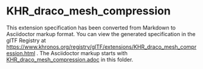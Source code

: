 <!--
Copyright 2022 The Khronos Group Inc.
SPDX-License-Identifier: LicenseRef-KhronosSpecCopyright
-->

# KHR_draco_mesh_compression

This extension specification has been converted from Markdown to Asciidoctor markup format.
You can view the generated specification in the glTF Registry at
https://www.khronos.org/registry/glTF/extensions/KHR_draco_mesh_compression.html .
The Asciidoctor markup starts with [KHR_draco_mesh_compression.adoc](KHR_draco_mesh_compression.adoc) in this folder.
